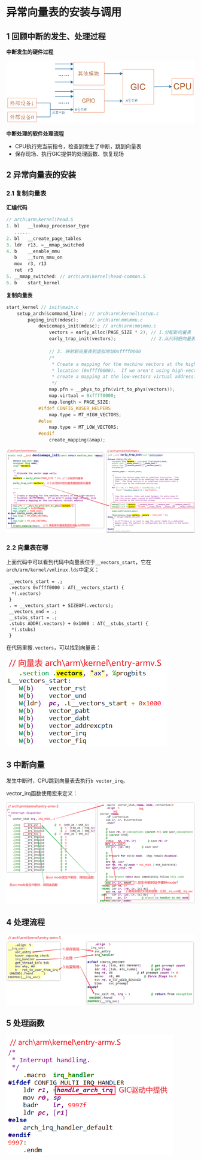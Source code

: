 # 异常向量表的安装与调用

## 1 回顾中断的发生、处理过程

**中断发生的硬件过程**

![image-20240201214036073](figures/image-20240201214036073.png)

**中断处理的软件处理流程**

-  CPU执行完当前指令，检查到发生了中断，跳到向量表
- 保存现场、执行GIC提供的处理函数、恢复现场

## 2 异常向量表的安装

### 2.1 复制向量表

**汇编代码**

```c
// arch\arm\kernel\head.S
1. bl	__lookup_processor_type
   ...... 
2. bl	__create_page_tables
3. ldr	r13, =__mmap_switched
4. b	__enable_mmu
   b	__turn_mmu_on
   mov	r3, r13
   ret	r3
5. __mmap_switched: // arch\arm\kernel\head-common.S
6. b	start_kernel
```

**复制向量表**

```c
start_kernel // init\main.c
    setup_arch(&command_line); // arch\arm\kernel\setup.c
		paging_init(mdesc);    // arch\arm\mm\mmu.c
			devicemaps_init(mdesc); // arch\arm\mm\mmu.c
				vectors = early_alloc(PAGE_SIZE * 2); // 1.分配新向量表
				early_trap_init(vectors);             // 2.从代码把向量表复制到新向量表

				// 3. 映射新向量表到虚拟地址0xffff0000
                /*
                 * Create a mapping for the machine vectors at the high-vectors
                 * location (0xffff0000).  If we aren't using high-vectors, also
                 * create a mapping at the low-vectors virtual address.
                 */
                map.pfn = __phys_to_pfn(virt_to_phys(vectors));
                map.virtual = 0xffff0000;
                map.length = PAGE_SIZE;
            #ifdef CONFIG_KUSER_HELPERS
                map.type = MT_HIGH_VECTORS;
            #else
                map.type = MT_LOW_VECTORS;
            #endif
                create_mapping(&map);
```

![image-20240201214028545](figures/image-20240201214028545.png)

### 2.2 向量表在哪

上面代码中可以看到代码中向量表位于`__vectors_start`，它在`arch/arm/kernel/vmlinux.lds`中定义：

```shell
 __vectors_start = .;
 .vectors 0xffff0000 : AT(__vectors_start) {
  *(.vectors)
 }
 . = __vectors_start + SIZEOF(.vectors);
 __vectors_end = .;
 __stubs_start = .;
 .stubs ADDR(.vectors) + 0x1000 : AT(__stubs_start) {
  *(.stubs)
 }
```

在代码里搜`.vectors`，可以找到向量表：

![image-20240201214012374](figures/image-20240201214012374.png)

## 3 中断向量

发生中断时，CPU跳到向量表去执行`b vector_irq`。

vector_irq函数使用宏来定义：

![image-20240201214005575](figures/image-20240201214005575.png)

## 4 处理流程

![image-20240201214001070](figures/image-20240201214001070.png)

## 5 处理函数

![image-20240201213957157](figures/image-20240201213957157.png)